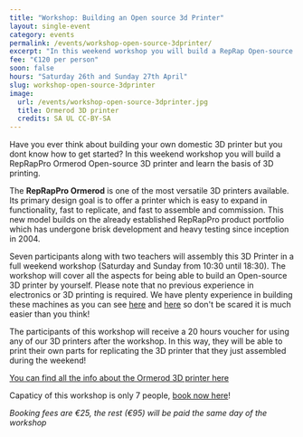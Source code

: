 ```yaml
---
title: "Workshop: Building an Open source 3d Printer"
layout: single-event
category: events
permalink: /events/workshop-open-source-3dprinter/
excerpt: "In this weekend workshop you will build a RepRap Open-source 3D printer and learn the basis of 3D printing. No previous experience in electronics or 3D printing is required."
fee: "€120 per person"
soon: false
hours: "Saturday 26th and Sunday 27th April"
slug: workshop-open-source-3dprinter
image:
  url: /events/workshop-open-source-3dprinter.jpg
  title: Ormerod 3D printer
  credits: SA UL CC-BY-SA
---
```


Have you ever think about building your own domestic 3D printer but you dont know how to get started? In this weekend workshop you will build a RepRapPro Ormerod Open-source 3D printer and learn the basis of 3D printing. 

The **RepRapPro Ormerod** is one of the most versatile 3D printers available. Its primary design goal is to offer a printer which is easy to expand in functionality, fast to replicate, and fast to assemble and commission. This new model builds on the already established RepRapPro product portfolio which has undergone brisk development and heavy testing since inception in 2004.

Seven participants along with two teachers will assembly this 3D Printer in a full weekend workshop (Saturday  and Sunday from 10:30 until 18:30). The workshop will cover all the aspects for being able to build an Open-source 3D printer by yourself. Please note that no previous experience in electronics or 3D printing is required. We have plenty experience in building these machines as you can see [here](http://fablab.saul.ie/research/opensource-lasercutter/) and [here](http://fablab.saul.ie/research/opensource-3dprinter/) so don't be scared it is much easier than you think!

The participants of this workshop will receive a 20 hours voucher for using any of our 3D printers after the workshop. In this way, they will be able to print their own parts for replicating the 3D printer that they just assembled during the weekend!

[You can find all the info about the Ormerod 3D printer here](https://reprappro.com/documentation/ormerod/)

Capaticy of this workshop is only 7 people, [book now here](http://fablablimerick.ticketleap.com/workshop-open-source-3dprinter/)!

*Booking fees are €25, the rest (€95) will be paid the same day of the workshop*